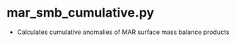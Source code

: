 mar_smb_cumulative.py
=====================

- Calculates cumulative anomalies of MAR surface mass balance products
